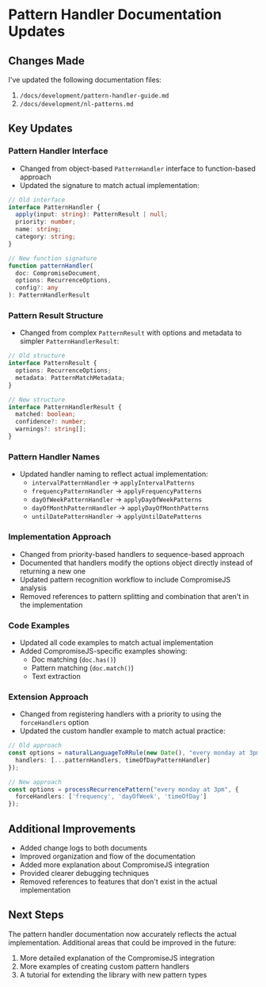 # Pattern Handler Documentation Updates

## Changes Made

I've updated the following documentation files:

1. `/docs/development/pattern-handler-guide.md`
2. `/docs/development/nl-patterns.md`

## Key Updates

### Pattern Handler Interface

- Changed from object-based `PatternHandler` interface to function-based approach
- Updated the signature to match actual implementation:

```typescript
// Old interface
interface PatternHandler {
  apply(input: string): PatternResult | null;
  priority: number;
  name: string;
  category: string;
}

// New function signature
function patternHandler(
  doc: CompromiseDocument,
  options: RecurrenceOptions,
  config?: any
): PatternHandlerResult
```

### Pattern Result Structure

- Changed from complex `PatternResult` with options and metadata to simpler `PatternHandlerResult`:

```typescript
// Old structure
interface PatternResult {
  options: RecurrenceOptions;
  metadata: PatternMatchMetadata;
}

// New structure
interface PatternHandlerResult {
  matched: boolean;
  confidence?: number;
  warnings?: string[];
}
```

### Pattern Handler Names

- Updated handler naming to reflect actual implementation:
  - `intervalPatternHandler` → `applyIntervalPatterns`
  - `frequencyPatternHandler` → `applyFrequencyPatterns`
  - `dayOfWeekPatternHandler` → `applyDayOfWeekPatterns`
  - `dayOfMonthPatternHandler` → `applyDayOfMonthPatterns`
  - `untilDatePatternHandler` → `applyUntilDatePatterns`

### Implementation Approach

- Changed from priority-based handlers to sequence-based approach
- Documented that handlers modify the options object directly instead of returning a new one
- Updated pattern recognition workflow to include CompromiseJS analysis
- Removed references to pattern splitting and combination that aren't in the implementation

### Code Examples

- Updated all code examples to match actual implementation
- Added CompromiseJS-specific examples showing:
  - Doc matching (`doc.has()`)
  - Pattern matching (`doc.match()`)
  - Text extraction

### Extension Approach

- Changed from registering handlers with a priority to using the `forceHandlers` option
- Updated the custom handler example to match actual practice:

```typescript
// Old approach
const options = naturalLanguageToRRule(new Date(), "every monday at 3pm", {
  handlers: [...patternHandlers, timeOfDayPatternHandler]
});

// New approach
const options = processRecurrencePattern("every monday at 3pm", {
  forceHandlers: ['frequency', 'dayOfWeek', 'timeOfDay']
});
```

## Additional Improvements

- Added change logs to both documents
- Improved organization and flow of the documentation
- Added more explanation about CompromiseJS integration
- Provided clearer debugging techniques
- Removed references to features that don't exist in the actual implementation

## Next Steps

The pattern handler documentation now accurately reflects the actual implementation. Additional areas that could be improved in the future:

1. More detailed explanation of the CompromiseJS integration
2. More examples of creating custom pattern handlers
3. A tutorial for extending the library with new pattern types 